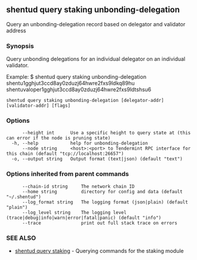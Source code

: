 ## shentud query staking unbonding-delegation

Query an unbonding-delegation record based on delegator and validator address

### Synopsis

Query unbonding delegations for an individual delegator on an individual validator.

Example:
$ shentud query staking unbonding-delegation shentu1gghjut3ccd8ay0zduzj64hwre2fxs9ldkq89hu shentuvaloper1gghjut3ccd8ay0zduzj64hwre2fxs9ldtshsu6

```
shentud query staking unbonding-delegation [delegator-addr] [validator-addr] [flags]
```

### Options

```
      --height int      Use a specific height to query state at (this can error if the node is pruning state)
  -h, --help            help for unbonding-delegation
      --node string     <host>:<port> to Tendermint RPC interface for this chain (default "tcp://localhost:26657")
  -o, --output string   Output format (text|json) (default "text")
```

### Options inherited from parent commands

```
      --chain-id string     The network chain ID
      --home string         directory for config and data (default "~/.shentud")
      --log_format string   The logging format (json|plain) (default "plain")
      --log_level string    The logging level (trace|debug|info|warn|error|fatal|panic) (default "info")
      --trace               print out full stack trace on errors
```

### SEE ALSO

* [shentud query staking](shentud_query_staking.md)	 - Querying commands for the staking module


